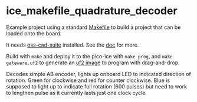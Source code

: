 # ice_makefile_quadrature_decoder

Example project using a standard [Makefile](https://en.wikipedia.org/wiki/Make_%28software%29)
to build a project that can be loaded onto the board.

It needs [oss-cad-suite](https://github.com/YosysHQ/oss-cad-suite-build) installed.
See the [doc](https://pico-ice.tinyvision.ai/using_oss_cad_suite.html) for more.

Build with `make` and deploy it to the pico-ice with `make prog`, and `make gateware.uf2` to generate an
[uf2 image](https://pico-ice.tinyvision.ai/programming_the_fpga.html#using-a-drag-drop-or-file-copy-scheme)
to program with drag-and-drop.

Decodes simple AB encoder, lights up onboard LED to indicated direction of rotation. Green for clockwise and red for counter clockwise. Blue is supposed to light up to indicate full rotation (600 pulses) but need to work to lengthen pulse as it currently lasts just one clock cycle. 
